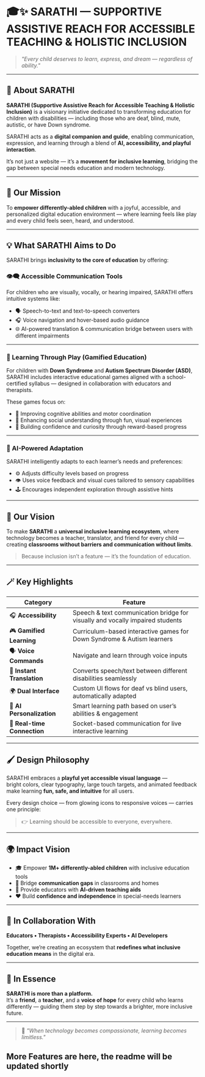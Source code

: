 # 🎓✨ SARATHI — SUPPORTIVE ASSISTIVE REACH FOR ACCESSIBLE TEACHING & HOLISTIC INCLUSION

> _"Every child deserves to learn, express, and dream — regardless of ability."_

---

## 🌈 About SARATHI

**SARATHI (Supportive Assistive Reach for Accessible Teaching & Holistic Inclusion)** is a visionary initiative dedicated to transforming education for children with disabilities — including those who are deaf, blind, mute, autistic, or have Down syndrome.

SARATHI acts as a **digital companion and guide**, enabling communication, expression, and learning through a blend of **AI, accessibility, and playful interaction**.

It’s not just a website — it’s a **movement for inclusive learning**, bridging the gap between special needs education and modern technology.

---

## 🧭 Our Mission

To **empower differently-abled children** with a joyful, accessible, and personalized digital education environment — where learning feels like play and every child feels seen, heard, and understood.

---

## 💡 What SARATHI Aims to Do

SARATHI brings **inclusivity to the core of education** by offering:

### 👁️‍🗨️ Accessible Communication Tools
For children who are visually, vocally, or hearing impaired, SARATHI offers intuitive systems like:
- 🗣️ Speech-to-text and text-to-speech converters  
- 🎧 Voice navigation and hover-based audio guidance  
- 🌐 AI-powered translation & communication bridge between users with different impairments  

---

### 🧩 Learning Through Play (Gamified Education)
For children with **Down Syndrome** and **Autism Spectrum Disorder (ASD)**, SARATHI includes interactive educational games aligned with a school-certified syllabus — designed in collaboration with educators and therapists.

These games focus on:
- 🧠 Improving cognitive abilities and motor coordination  
- 👥 Enhancing social understanding through fun, visual experiences  
- 🌟 Building confidence and curiosity through reward-based progress  

---

### 🧠 AI-Powered Adaptation
SARATHI intelligently adapts to each learner’s needs and preferences:
- ⚙️ Adjusts difficulty levels based on progress  
- 👁️ Uses voice feedback and visual cues tailored to sensory capabilities  
- 🕹️ Encourages independent exploration through assistive hints  

---

## 🎯 Our Vision

To make **SARATHI** a **universal inclusive learning ecosystem**, where technology becomes a teacher, translator, and friend for every child — creating **classrooms without barriers and communication without limits**.

> Because inclusion isn’t a feature — it’s the foundation of education.

---

## 🪄 Key Highlights

| Category | Feature |
|-----------|----------|
| 🎧 **Accessibility** | Speech & text communication bridge for visually and vocally impaired students |
| 🎮 **Gamified Learning** | Curriculum-based interactive games for Down Syndrome & Autism learners |
| 🗣️ **Voice Commands** | Navigate and learn through voice inputs |
| 🧏 **Instant Translation** | Converts speech/text between different disabilities seamlessly |
| 🌍 **Dual Interface** | Custom UI flows for deaf vs blind users, automatically adapted |
| 💫 **AI Personalization** | Smart learning path based on user’s abilities & engagement |
| 💬 **Real-time Connection** | Socket-based communication for live interactive learning |

---

## 🖌️ Design Philosophy

SARATHI embraces a **playful yet accessible visual language** —  
bright colors, clear typography, large touch targets, and animated feedback make learning **fun, safe, and intuitive** for all users.

Every design choice — from glowing icons to responsive voices — carries one principle:

> 👉 Learning should be accessible to everyone, everywhere.

---

## 🌍 Impact Vision

- 🎓 Empower **1M+ differently-abled children** with inclusive education tools  
- 💬 Bridge **communication gaps** in classrooms and homes  
- 🧩 Provide educators with **AI-driven teaching aids**  
- ❤️ Build **confidence and independence** in special-needs learners  

---

## 🤝 In Collaboration With

**Educators • Therapists • Accessibility Experts • AI Developers**

Together, we’re creating an ecosystem that **redefines what inclusive education means** in the digital era.

---

## 💫 In Essence

**SARATHI is more than a platform.**  
It’s a **friend**, a **teacher**, and a **voice of hope** for every child who learns differently — guiding them step by step towards a brighter, more inclusive future.

---

> 🌟 _"When technology becomes compassionate, learning becomes limitless."_


## More Features are here, the readme will be updated shortly

